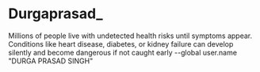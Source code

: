 # Durgaprasad_
Millions of people live with undetected health risks until symptoms appear. Conditions like heart disease, diabetes, or kidney failure can develop silently and become dangerous if not caught early
--global user.name "DURGA PRASAD SINGH"
